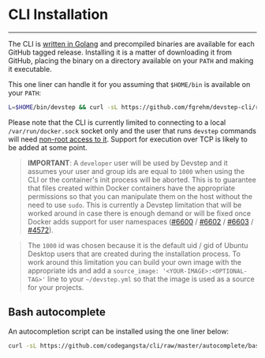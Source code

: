 # CLI Installation
------------------

The CLI is [written in Golang](https://github.com/fgrehm/devstep-cli) and precompiled
binaries are available for each GitHub tagged release. Installing it is a matter
of downloading it from GitHub, placing the binary on a directory available on your
`PATH` and making it executable.

This one liner can handle it for you assuming that `$HOME/bin` is available
on your `PATH`:

```sh
L=$HOME/bin/devstep && curl -sL https://github.com/fgrehm/devstep-cli/releases/download/v0.3.0/linux_amd64 > $L && chmod +x $LA
```

Please note that the CLI is currently limited to connecting to a local `/var/run/docker.sock`
socket only and the user that runs `devstep` commands will need [non-root access to it](http://docs.docker.io/installation/ubuntulinux/#giving-non-root-access).
Support for execution over TCP is likely to be added at some point.


> **IMPORTANT**: A `developer` user will be used by Devstep and it assumes your
user and group ids are equal to `1000` when using the CLI or the container's init
process will be aborted. This is to guarantee that files created within Docker
containers have the appropriate permissions so that you can manipulate them
on the host without the need to use `sudo`. This is currently a Devstep limitation
that will be worked around in case there is enough demand or will be fixed once
Docker adds support for user namespaces ([#6600](https://github.com/dotcloud/docker/pull/6600)
/ [#6602](https://github.com/dotcloud/docker/pull/6602) / [#6603](https://github.com/dotcloud/docker/pull/6603)
/ [#4572](https://github.com/dotcloud/docker/pull/4572)).

> The `1000` id was chosen because it is the default uid / gid of Ubuntu Desktop users
that are created during the installation process. To work around this limitation
you can build your own image with the appropriate ids and add a `source_image: '<YOUR-IMAGE>:<OPTIONAL-TAG>'`
line to your `~/devstep.yml` so that the image is used as a source for your projects.

## Bash autocomplete

An autocompletion script can be installed using the one liner below:

```sh
curl -sL https://github.com/codegangsta/cli/raw/master/autocomplete/bash_autocomplete | sed 's/$PROG/devstep/' | sudo tee /etc/bash_completion.d/devstep
```
